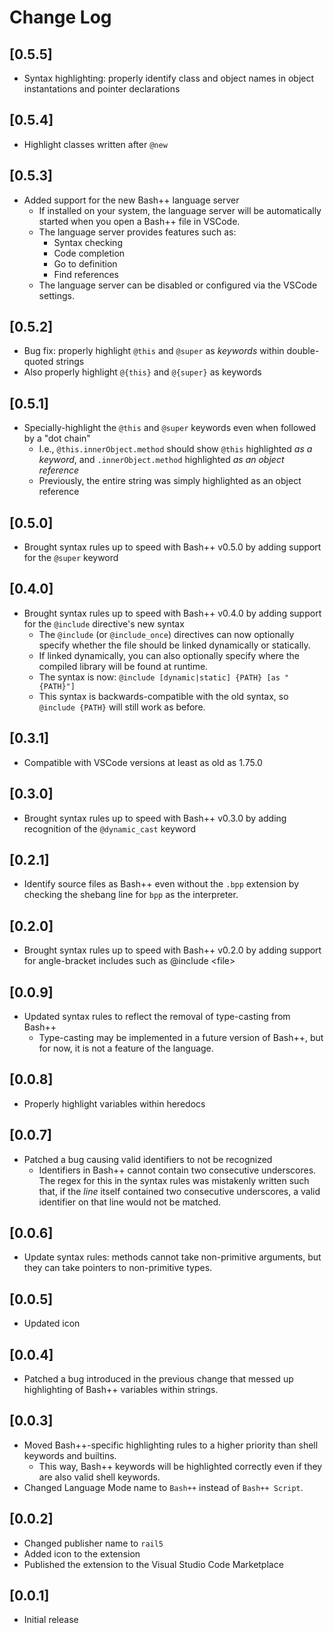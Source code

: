# Change Log

## [0.5.5]

- Syntax highlighting: properly identify class and object names in object instantations and pointer declarations

## [0.5.4]

- Highlight classes written after `@new`

## [0.5.3]

- Added support for the new Bash++ language server
  - If installed on your system, the language server will be automatically started when you open a Bash++ file in VSCode.
  - The language server provides features such as:
    - Syntax checking
    - Code completion
    - Go to definition
    - Find references
  - The language server can be disabled or configured via the VSCode settings.

## [0.5.2]

- Bug fix: properly highlight `@this` and `@super` as *keywords* within double-quoted strings
 - Also properly highlight `@{this}` and `@{super}` as keywords

## [0.5.1]

- Specially-highlight the `@this` and `@super` keywords even when followed by a "dot chain"
  - I.e., `@this.innerObject.method` should show `@this` highlighted *as a keyword*, and `.innerObject.method` highlighted *as an object reference*
  - Previously, the entire string was simply highlighted as an object reference

## [0.5.0]

- Brought syntax rules up to speed with Bash++ v0.5.0 by adding support for the `@super` keyword

## [0.4.0]

- Brought syntax rules up to speed with Bash++ v0.4.0 by adding support for the `@include` directive's new syntax
  - The `@include` (or `@include_once`) directives can now optionally specify whether the file should be linked dynamically or statically.
  - If linked dynamically, you can also optionally specify where the compiled library will be found at runtime.
  - The syntax is now: `@include [dynamic|static] {PATH} [as "{PATH}"]`
  - This syntax is backwards-compatible with the old syntax, so `@include {PATH}` will still work as before.

## [0.3.1]

- Compatible with VSCode versions at least as old as 1.75.0

## [0.3.0]

- Brought syntax rules up to speed with Bash++ v0.3.0 by adding recognition of the `@dynamic_cast` keyword

## [0.2.1]

- Identify source files as Bash++ even without the `.bpp` extension by checking the shebang line for `bpp` as the interpreter.

## [0.2.0]

- Brought syntax rules up to speed with Bash++ v0.2.0 by adding support for angle-bracket includes such as @include &lt;file&gt;

## [0.0.9]

- Updated syntax rules to reflect the removal of type-casting from Bash++
  - Type-casting may be implemented in a future version of Bash++, but for now, it is not a feature of the language.

## [0.0.8]

- Properly highlight variables within heredocs

## [0.0.7]

- Patched a bug causing valid identifiers to not be recognized
  - Identifiers in Bash++ cannot contain two consecutive underscores. The regex for this in the syntax rules was mistakenly written such that, if the *line* itself contained two consecutive underscores, a valid identifier on that line would not be matched.

## [0.0.6]

- Update syntax rules: methods cannot take non-primitive arguments, but they can take pointers to non-primitive types.

## [0.0.5]

- Updated icon

## [0.0.4]

- Patched a bug introduced in the previous change that messed up highlighting of Bash++ variables within strings.

## [0.0.3]

- Moved Bash++-specific highlighting rules to a higher priority than shell keywords and builtins.
  - This way, Bash++ keywords will be highlighted correctly even if they are also valid shell keywords.
- Changed Language Mode name to `Bash++` instead of `Bash++ Script`.

## [0.0.2]

- Changed publisher name to `rail5`
- Added icon to the extension
- Published the extension to the Visual Studio Code Marketplace

## [0.0.1]

- Initial release
